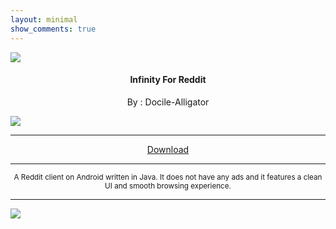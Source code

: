 ```yaml
---
layout: minimal
show_comments: true
---
```


![](https://is.gd/4XJqSj)

<h4> <p align="center"> Infinity For Reddit </p> </h4>

<p align="center"> By : Docile-Alligator </p>

![](https://is.gd/No9LA2)

---

<p align ="center">
<a href="https://is.gd/v8fsq9" class="btn btn-outline-success"> Download </a>
</p>

---

<p align="center"> <sub>
A Reddit client on Android written in Java. It does not have any ads and it features a clean UI and smooth browsing experience.
</sub> </p>

---

![](https://is.gd/uVvIMS)
